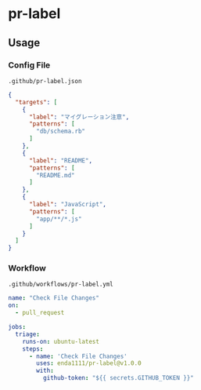 # pr-label

## Usage
### Config File
`.github/pr-label.json`

```json
{
  "targets": [
    {
      "label": "マイグレーション注意",
      "patterns": [
        "db/schema.rb"
      ]
    },
    {
      "label": "README",
      "patterns": [
        "README.md"
      ]
    },
    {
      "label": "JavaScript",
      "patterns": [
        "app/**/*.js"
      ]
    }
  ]
}
```


### Workflow
`.github/workflows/pr-label.yml`

```yaml
name: "Check File Changes"
on:
  - pull_request

jobs:
  triage:
    runs-on: ubuntu-latest
    steps:
      - name: 'Check File Changes'
        uses: enda1111/pr-label@v1.0.0
        with:
          github-token: "${{ secrets.GITHUB_TOKEN }}"
```
